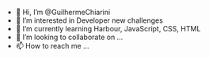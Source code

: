 - 👋 Hi, I’m @GuilhermeChiarini
- 👀 I’m interested in Developer new challenges
- 🌱 I’m currently learning Harbour, JavaScript, CSS, HTML
- 💞️ I’m looking to collaborate on ...
- 📫 How to reach me ...

<!---
GuilhermeChiarini/GuilhermeChiarini is a ✨ special ✨ repository because its `README.md` (this file) appears on your GitHub profile.
You can click the Preview link to take a look at your changes.
--->
